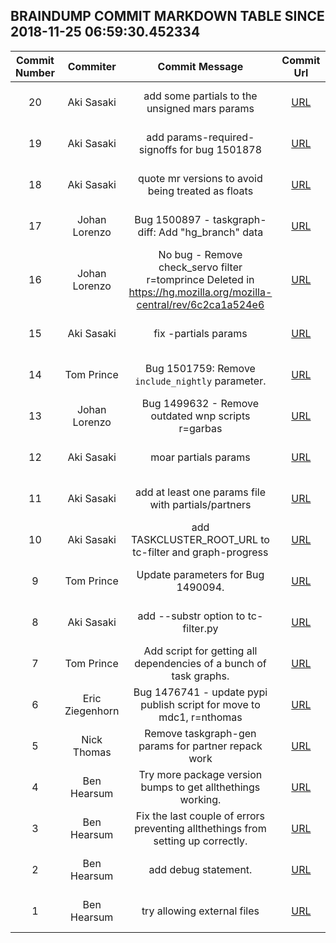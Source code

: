 ## BRAINDUMP COMMIT MARKDOWN TABLE SINCE 2018-11-25 06:59:30.452334

| Commit Number | Commiter | Commit Message | Commit Url | Date | 
|:---:|:----:|:----------------------------------:|:------:|:----:| 
|20|Aki Sasaki |add some partials to the unsigned mars params|[URL](https://hg.mozilla.org/build/braindump/pushloghtml?changeset=c73fd4625695)|2018-11-16 03:03:39
|19|Aki Sasaki |add params-required-signoffs for bug 1501878|[URL](https://hg.mozilla.org/build/braindump/pushloghtml?changeset=2f1b5cddb5f6)|2018-11-12 19:19:42
|18|Aki Sasaki |quote mr versions to avoid being treated as floats|[URL](https://hg.mozilla.org/build/braindump/pushloghtml?changeset=0d4a4254960b)|2018-11-02 20:18:01
|17|Johan Lorenzo |Bug 1500897 - taskgraph-diff: Add "hg_branch" data|[URL](https://hg.mozilla.org/build/braindump/pushloghtml?changeset=56f54e63a30d)|2018-10-23 14:46:00
|16|Johan Lorenzo |No bug - Remove check_servo filter r=tomprince  Deleted in https://hg.mozilla.org/mozilla-central/rev/6c2ca1a524e6|[URL](https://hg.mozilla.org/build/braindump/pushloghtml?changeset=b5f69b20179d)|2018-10-26 13:07:04
|15|Aki Sasaki |fix -partials params|[URL](https://hg.mozilla.org/build/braindump/pushloghtml?changeset=e65c587c6b63)|2018-10-25 01:29:21
|14|Tom Prince |Bug 1501759: Remove `include_nightly` parameter.|[URL](https://hg.mozilla.org/build/braindump/pushloghtml?changeset=5387038ff1e9)|2018-10-24 20:49:19
|13|Johan Lorenzo |Bug 1499632 - Remove outdated wnp scripts r=garbas|[URL](https://hg.mozilla.org/build/braindump/pushloghtml?changeset=4e4fcc1dbbd0)|2018-10-17 12:03:17
|12|Aki Sasaki |moar partials params|[URL](https://hg.mozilla.org/build/braindump/pushloghtml?changeset=7ad715ba5d53)|2018-10-16 00:43:53
|11|Aki Sasaki |add at least one params file with partials/partners|[URL](https://hg.mozilla.org/build/braindump/pushloghtml?changeset=fd45f4b8973e)|2018-10-12 20:24:49
|10|Aki Sasaki |add TASKCLUSTER_ROOT_URL to tc-filter and graph-progress|[URL](https://hg.mozilla.org/build/braindump/pushloghtml?changeset=46531bc805c1)|2018-10-11 00:14:47
|9|Tom Prince |Update parameters for Bug 1490094.|[URL](https://hg.mozilla.org/build/braindump/pushloghtml?changeset=c8a8a6a4e8b6)|2018-10-03 16:32:44
|8|Aki Sasaki |add --substr option to tc-filter.py|[URL](https://hg.mozilla.org/build/braindump/pushloghtml?changeset=8111e1c87cc0)|2018-09-21 02:33:42
|7|Tom Prince |Add script for getting all dependencies of a bunch of task graphs.|[URL](https://hg.mozilla.org/build/braindump/pushloghtml?changeset=18082a7673db)|2018-08-28 23:01:00
|6|Eric Ziegenhorn |Bug 1476741 - update pypi publish script for move to mdc1, r=nthomas|[URL](https://hg.mozilla.org/build/braindump/pushloghtml?changeset=7ba9a6a09895)|2018-08-15 23:58:24
|5|Nick Thomas |Remove taskgraph-gen params for partner repack work|[URL](https://hg.mozilla.org/build/braindump/pushloghtml?changeset=80063b433863)|2018-05-30 23:37:03
|4|Ben Hearsum |Try more package version bumps to get allthethings working.|[URL](https://hg.mozilla.org/build/braindump/pushloghtml?changeset=b643cacb00ec)|2018-05-29 17:59:10
|3|Ben Hearsum |Fix the last couple of errors preventing allthethings from setting up correctly.|[URL](https://hg.mozilla.org/build/braindump/pushloghtml?changeset=f4e2990b704f)|2018-05-29 17:45:10
|2|Ben Hearsum |add debug statement.|[URL](https://hg.mozilla.org/build/braindump/pushloghtml?changeset=9e0f349c01a9)|2018-05-29 17:39:26
|1|Ben Hearsum |try allowing external files|[URL](https://hg.mozilla.org/build/braindump/pushloghtml?changeset=33a8336c1b3f)|2018-05-29 17:31:43


